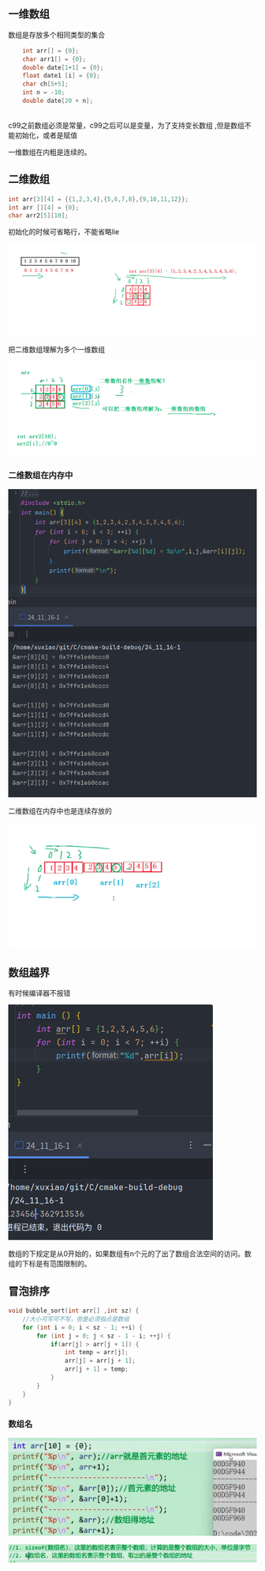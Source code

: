 ## 一维数组

数组是存放多个相同类型的集合

```c
 	int arr[] = {0};
    char arr1[] = {0};
    double date[1+1] = {0};
	float date1 [i] = {0};
 	char ch[5+5];
    int n = -10;
    double date[20 + n];
    
```

c99之前数组必须是常量，c99之后可以是变量，为了支持变长数组 ,但是数组不能初始化，或者是赋值

一维数组在内粗是连续的。

## 二维数组

```c
int arr[3][4] = {{1,2,3,4},{5,6,7,8},{9,10,11,12}};
int arr [][4] = {0};
char arr2[5][10];
```

初始化的时候可省略行，不能省略lie

![](Screenshot/Screenshot_20241116_062541.png)

把二维数组理解为多个一维数组

![](Screenshot/Screenshot_20241116_063015.png)

### 二维数组在内存中

![](Screenshot/Screenshot_20241116_063510.png)

二维数组在内存中也是连续存放的

![a r r](Screenshot/Screenshot_20241116_063931.png)

## 数组越界

有时候编译器不报错

![](Screenshot/Screenshot_20241116_071014.png)

数组的下规定是从0开始的，如果数组有n个元的了出了数组合法空间的访问。数组的下标是有范围限制的。

## 冒泡排序

```c
void bubble_sort(int arr[] ,int sz) {
    //大小可写可不写，但是必须指点是数组
    for (int i = 0; i < sz - 1; ++i) {
        for (int j = 0; j < sz - 1 - i; ++j) {
            if(arr[j] > arr[j + 1]) {
                int temp = arr[j];
                arr[j] = arr[j + 1];
                arr[j + 1] = temp;
            }
        }
    }
}
```

### 数组名

![](Screenshot/Screenshot_20241116_080831.png)

![](Screenshot/Screenshot_20241116_081123.png)